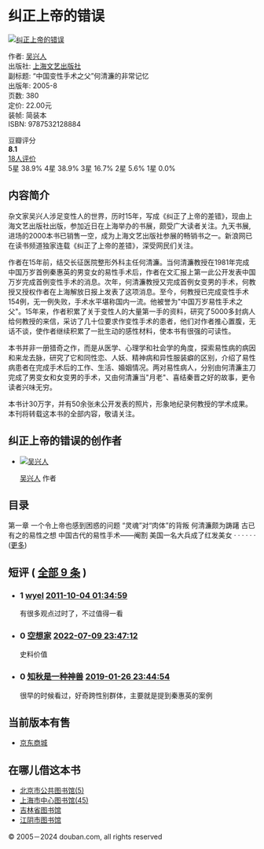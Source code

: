# 纠正上帝的错误

[![纠正上帝的错误](https://img1.doubanio.com/view/subject/s/public/s5685889.jpg)](https://img1.doubanio.com/view/subject/l/public/s5685889.jpg "纠正上帝的错误")

作者: [吴兴人](https://book.douban.com/author/305635/)  
出版社: [上海文艺出版社](https://book.douban.com/press/2680)  
副标题: “中国变性手术之父”何清濂的非常记忆  
出版年: 2005-8  
页数: 380  
定价: 22.00元  
装帧: 简装本  
ISBN: 9787532128884  

豆瓣评分  
**8.1**  
[18人评价](comments)  
5星 38.9% 4星 38.9% 3星 16.7% 2星 5.6% 1星 0.0%

## 内容简介

杂文家吴兴人涉足变性人的世界，历时15年，写成《纠正了上帝的差错》，现由上海文艺出版社出版，参加近日在上海举办的书展，颇受广大读者关注。九天书展,进场的2000本书已销售一空，成为上海文艺出版社参展的畅销书之一。新浪网已在读书频道独家连载《纠正了上帝的差错》，深受网民们关注。

作者在15年前，结交长征医院整形外科主任何清濂。当何清濂教授在1981年完成中国万岁首例秦惠英的男变女的易性手术后，作者在文汇报上第一此公开发表中国万岁完成首例变性手术的消息。次年，何清濂教授又完成首例女变男的手术，何教授又授权作者在上海解放日报上发表了这项消息。至今，何教授已完成变性手术154例，无一例失败，手术水平堪称国内一流。他被誉为"中国万岁易性手术之父"。15年来，作者积累了关于变性人的大量第一手的资料，研究了5000多封病人给何教授的来信，采访了几十位要求作变性手术的患者，他们对作者推心置腹，无话不谈，使作者继续积累了一批生动的感性材料，使本书有很强的可读性。

本书并非一册猎奇之作，而是从医学、心理学和社会学的角度，探索易性病的病因和来龙去脉，研究了它和同性恋、人妖、精神病和异性服装癖的区别，介绍了易性病患者在完成手术后的工作、生活、婚姻情况。两对易性病人，分别由何清濂主刀完成了男变女和女变男的手术，又由何清濂当"月老"、喜结秦晋之好的故事，更令读者兴味无穷。

本书计30万字，并有50余张未公开发表的照片，形象地纪录何教授的学术成果。本刊将转载这本书的全部内容，敬请关注。

## 纠正上帝的错误的创作者

-   [![吴兴人](https://img3.doubanio.com/img/author/medium/public/1495859109.02.jpg)](https://book.douban.com/author/305635/ "吴兴人")
    
    [吴兴人](https://book.douban.com/author/305635/ "吴兴人") 作者

## 目录

第一章 一个令上帝也感到困惑的问题 “灵魂”对“肉体”的背叛 何清濂颇为踌躇 古已有之的易性之想 中国古代的易性手术——阉割 美国一名大兵成了红发美女 · · · · · · ([更多](javascript:$\('#dir_1426716_short'\).hide\(\);$\('#dir_1426716_full'\).show\(\);$.get\('/j/subject/j_dir_count',{id:1426716}\);void\(0\);))

## 短评  ( [全部 9 条](https://book.douban.com/subject/1426716/comments/) )

-   ### 1 [wyel](https://www.douban.com/people/wyel/) [2011-10-04 01:34:59](/comment/442544710)
    
    有很多观点过时了，不过值得一看
    
-   ### 0 [空想家](https://www.douban.com/people/155780239/) [2022-07-09 23:47:12](/comment/3416003148)
    
    史料价值

-   ### 0 [知秋是一种神兽](https://www.douban.com/people/tingkuen/) [2019-01-26 23:44:54](/comment/1644066737)
    
    很早的时候看过，好奇跨性别群体，主要就是提到秦惠英的案例

## 当前版本有售

-   [京东商城](https://book.douban.com/link2/?lowest=6400&pre=0&vendor=jingdong&srcpage=subject&price=6400&pos=1&url=https%3A%2F%2Funion-click.jd.com%2Fjdc%3Fe%3D%26p%3DJF8BAQsJK1olXgAAV1dfAE8XBV8IGlsUXgEDVFdZDkwUA19MRANLAjZbERscSkAJHTdNTwcKBlMdBgABFksWA24LHFoVVAIEU11dFxJSXzI4HTthBQ54Kz49eBMecQdNYj8WJwNgAlJROEwSBGkPElgSbQYGVVpZOHsXAl9JdVsUXwABUlZYOEkXAm4NG1McVAQyVFhfCEkTCmYJGlsXXzYCXFpt0cug1c2awsWfiI6VZG5tC3snM284GGtLMwdRVAkNX04XbTMKTgNGHwRZOl5dCUgeAG0NHmsXXAcAVm5tOBZeAW92EgtVH29lMSAkeDB8RC8MfQgQD2gACFcgQSwXAWdKZgJzKltZDwdtDXs&cntvendor=1&srcsubj=1426716&type=bkbuy&subject=1426716)

## 在哪儿借这本书

-   [北京市公共图书馆(5)](https://www.douban.com/link2/?url=http%3A%2F%2Fwww.bplisn.net.cn%2FBookSearch.aspx%3FISBN%3D7-5321-2888-1&subject=7532128881&type=borrow&library=10007&link2key=d2a641d43e)
-   [上海市中心图书馆(45)](https://www.douban.com/link2/?url=http%3A%2F%2Fipac.library.sh.cn%2Fipac20%2Fipac.jsp%3Faspect%3Dbasic_search%26profile%3Dsl%26index%3DISBN%26term%3D7532128881&subject=7532128881&type=borrow&library=10012&link2key=d2a641d43e)
-   [吉林省图书馆](https://www.douban.com/link2/?url=http%3A%2F%2F218.62.1.221%3A8080%2Fopac%2Fopenlink.php%3FstrText%3D7-5321-2888-1%26strSearchType%3Disbn&subject=7532128881&type=borrow&library=10002&link2key=d2a641d43e)
-   [江阴市图书馆](https://www.douban.com/link2/?url=http%3A%2F%2Finterlib.jylib.cn%2Fopac%2Fwebsearch%2FbookSearch%3Ffilter%3D%2528isbn%253A7532128881%2529%26cmdACT%3Dlist%26xsl%3DBOOK_list.xsl%26col1%3Disbn%26val1%3D7532128881&subject=7532128881&type=borrow&library=10003&link2key=d2a641d43e)

© 2005－2024 douban.com, all rights reserved 
<!-- tcd_original_link https://m.douban.com/book/subject/1426716/ -->
